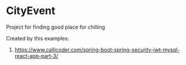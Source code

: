 # CityEvent
Project for finding good place for chilling 

Created by this examples: 
1. https://www.callicoder.com/spring-boot-spring-security-jwt-mysql-react-app-part-3/